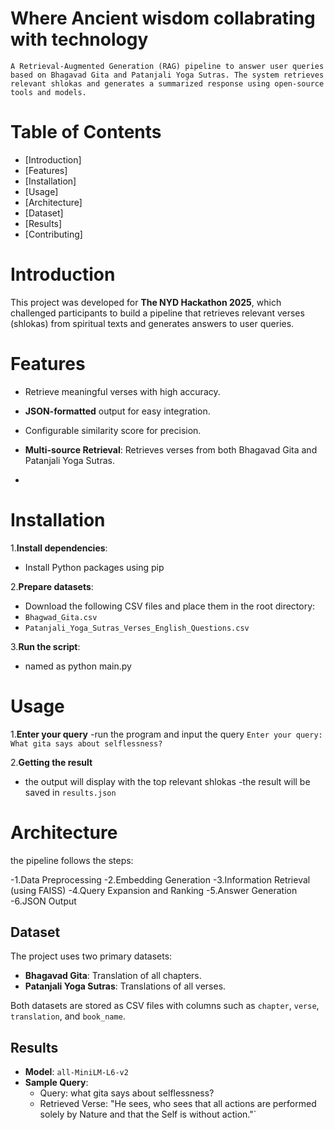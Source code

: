 # Where Ancient wisdom collabrating with technology
    A Retrieval-Augmented Generation (RAG) pipeline to answer user queries based on Bhagavad Gita and Patanjali Yoga Sutras. The system retrieves relevant shlokas and generates a summarized response using open-source tools and models.
# Table of Contents
- [Introduction]
- [Features]
- [Installation]
- [Usage]
- [Architecture]
- [Dataset]
- [Results]
- [Contributing]
  
# Introduction
This project was developed for **The NYD Hackathon 2025**, which challenged participants to build a pipeline that retrieves relevant verses (shlokas) from spiritual texts and generates answers to user queries.


# Features
- Retrieve meaningful verses with high accuracy.
- **JSON-formatted** output for easy integration.
- Configurable similarity score for precision.
- **Multi-source Retrieval**: Retrieves verses from both Bhagavad Gita and Patanjali Yoga Sutras.

- 
# Installation
1.**Install dependencies**:
- Install Python packages using pip
  
2.**Prepare datasets**:
- Download the following CSV files and place them in the root directory:
- `Bhagwad_Gita.csv`
- `Patanjali_Yoga_Sutras_Verses_English_Questions.csv`
  
3.**Run the script**:
- named as python main.py


# Usage

1.**Enter your query**
-run the program and input the query
`Enter your query: What gita says about selflessness?`

2.**Getting the result**
- the output will display with the top relevant shlokas
-the result will be saved in `results.json`


# Architecture
the pipeline follows the steps:

-1.Data Preprocessing
-2.Embedding Generation
-3.Information Retrieval (using FAISS)
-4.Query Expansion and Ranking
-5.Answer Generation
-6.JSON Output

## Dataset
The project uses two primary datasets:
- **Bhagavad Gita**: Translation of all chapters.
- **Patanjali Yoga Sutras**: Translations of all verses.

Both datasets are stored as CSV files with columns such as `chapter`, `verse`, `translation`, and `book_name`.

## Results
- **Model**: `all-MiniLM-L6-v2`
- **Sample Query**:
    - Query: what gita says about selflessness?
    - Retrieved Verse: "He sees, who sees that all actions are performed solely by Nature and that the Self is without action."`
